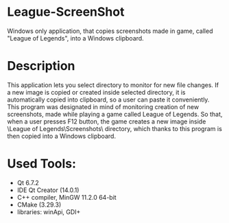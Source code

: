# League-ScreenShot
Windows only application, that copies screenshots made in game, called "League of Legends", into a Windows clipboard.

# Description
This application lets you select directory to monitor for new file changes. If a new image is copied or created inside selected directory, it is automatically copied into clipboard, so a user can paste it conveniently. <br>
This program was designated in mind of monitoring creation of new screenshots, made while playing a game called League of Legends. So that, when a user presses F12 button, the game creates a new image inside \League of Legends\Screenshots\ directory, which thanks to this program is then copied into a Windows clipboard.

# Used Tools:
- Qt 6.7.2
- IDE Qt Creator (14.0.1)
- C++ compiler, MinGW 11.2.0 64-bit
- CMake (3.29.3)
- libraries: winApi, GDI+
